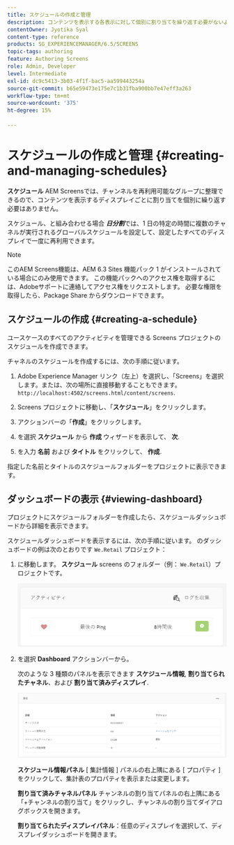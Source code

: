 ```yaml
---
title: スケジュールの作成と管理
description: コンテンツを表示する各表示に対して個別に割り当てを繰り返す必要がないように、チャネルを再利用可能なグループに整理できるスケジュールについて説明します。
contentOwner: Jyotika Syal
content-type: reference
products: SG_EXPERIENCEMANAGER/6.5/SCREENS
topic-tags: authoring
feature: Authoring Screens
role: Admin, Developer
level: Intermediate
exl-id: dc9c5413-3b03-4f1f-bac5-aa599443254a
source-git-commit: b65e59473e175e7c1b31fba900bb7e47eff3a263
workflow-type: tm+mt
source-wordcount: '375'
ht-degree: 15%

---
```


# スケジュールの作成と管理 {#creating-and-managing-schedules}

**スケジュール** AEM Screensでは、チャンネルを再利用可能なグループに整理できるので、コンテンツを表示するディスプレイごとに割り当てを個別に繰り返す必要はありません。

スケジュール、と組み合わせる場合 ***日分割***&#x200B;では、1 日の特定の時間に複数のチャネルが実行されるグローバルスケジュールを設定して、設定したすべてのディスプレイで一度に再利用できます。

>[!NOTE]
>
>このAEM Screens機能は、AEM 6.3 Sites 機能パック 1 がインストールされている場合にのみ使用できます。 この機能パックへのアクセス権を取得するには、Adobeサポートに連絡してアクセス権をリクエストします。 必要な権限を取得したら、Package Share からダウンロードできます。

## スケジュールの作成 {#creating-a-schedule}

ユースケースのすべてのアクティビティを管理できる Screens プロジェクトのスケジュールを作成できます。

チャネルのスケジュールを作成するには、次の手順に従います。

1. Adobe Experience Manager リンク（左上）を選択し、「Screens」を選択します。または、次の場所に直接移動することもできます。 `http://localhost:4502/screens.html/content/screens`.
1. Screens プロジェクトに移動し、「**スケジュール**」をクリックします。
1. アクションバーの「**作成**」をクリックします。
1. を選択 **スケジュール** から **作成** ウィザードを表示して、 **次**.

1. を入力 **名前** および **タイトル** をクリックして、 **作成**.

指定した名前とタイトルのスケジュールフォルダーをプロジェクトに表示できます。


## ダッシュボードの表示 {#viewing-dashboard}

プロジェクトにスケジュールフォルダーを作成したら、スケジュールダッシュボードから詳細を表示できます。

スケジュールダッシュボードを表示するには、次の手順に従います。 のダッシュボードの例は次のとおりです `We.Retail` プロジェクト：

1. に移動します。 **スケジュール** screens のフォルダー（例： `We.Retail`）プロジェクトです。

   ![chlimage_1](assets/chlimage_1.png)

1. を選択 **Dashboard** アクションバーから。

   次のような 3 種類のパネルを表示できます **スケジュール情報**, **割り当てられたチャネル**、および **割り当て済みディスプレイ**.

   ![chlimage_1-1](assets/chlimage_1-1.png)

   **スケジュール情報パネル** [ 集計情報 ] パネルの右上隅にある [ プロパティ ] をクリックして、集計表のプロパティを表示または変更します。

   **割り当て済みチャネルパネル** チャンネルの割り当てパネルの右上隅にある「+チャンネルの割り当て」をクリックし、チャンネルの割り当てダイアログボックスを開きます。

   **割り当てられたディスプレイパネル**：任意のディスプレイを選択して、ディスプレイダッシュボードを開きます。
